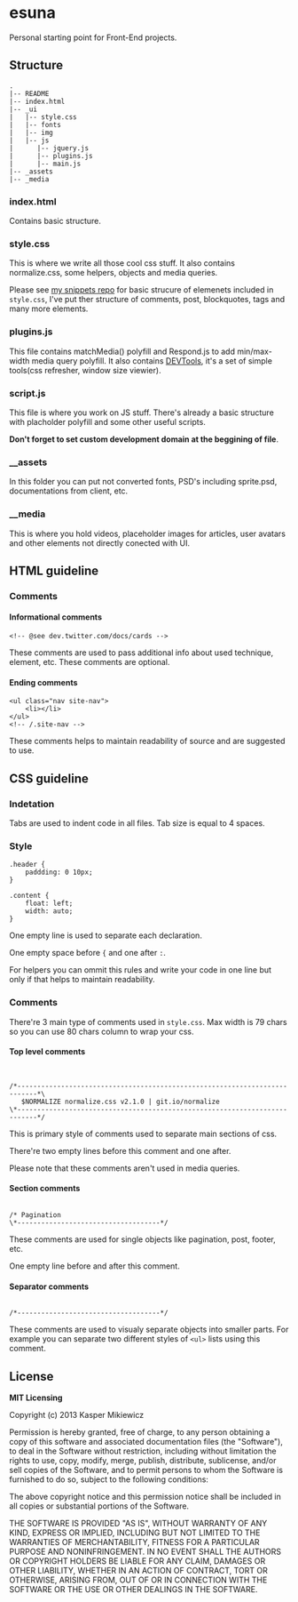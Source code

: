 # esuna

Personal starting point for Front-End projects.

## Structure

```
.
|-- README
|-- index.html
|-- _ui
|   |-- style.css
|   |-- fonts
|   |-- img
|   |-- js
|      |-- jquery.js
|      |-- plugins.js
|      |-- main.js
|-- _assets
|-- _media
```

### index.html

Contains basic structure.

### style.css

This is where we write all those cool css stuff. It also contains normalize.css, some helpers, objects and media queries.

Please see [my snippets repo][2] for basic strucure of elemenets included in `style.css`, I've put ther structure of comments, post, blockquotes, tags and many more elements.

### plugins.js

This file contains matchMedia() polyfill and Respond.js to add min/max-width media query polyfill. It also contains [DEVTools][1], it's a set of simple tools(css refresher, window size viewier).

### script.js

This file is where you work on JS stuff. There's already a basic structure with placholder polyfill and some other useful scripts.

**Don't forget to set custom development domain at the beggining of file**.

### __assets

In this folder you can put not converted fonts, PSD's including sprite.psd, documentations from client, etc.

### __media

This is where you hold videos, placeholder images for articles, user avatars and other elements not directly conected with UI.


## HTML guideline

### Comments

#### Informational comments

```
<!-- @see dev.twitter.com/docs/cards -->
```

These comments are used to pass additional info about used technique, element, etc. These comments are optional.

#### Ending comments

```
<ul class="nav site-nav">
	<li></li>
</ul>
<!-- /.site-nav -->
```

These comments helps to maintain readability of source and are suggested to use.


## CSS guideline

### Indetation

Tabs are used to indent code in all files. Tab size is equal to 4 spaces.

### Style

```
.header {
	paddding: 0 10px;
}

.content {
	float: left;
	width: auto;
}
```

One empty line is used to separate each declaration.

One empty space before `{` and one after `:`.

For helpers you can ommit this rules and write your code in one line but only if that helps to maintain readability.

### Comments

There're 3 main type of comments used in `style.css`. Max width is 79 chars so you can use 80 chars column to wrap your css.

#### Top level comments

```


/*---------------------------------------------------------------------------*\
   $NORMALIZE normalize.css v2.1.0 | git.io/normalize
\*---------------------------------------------------------------------------*/

```

This is primary style of comments used to separate main sections of css.

There're two empty lines before this comment and one after.

Please note that these comments aren't used in media queries.

#### Section comments

```

/* Pagination
\*------------------------------------*/

```

These comments are used for single objects like pagination, post, footer, etc.

One empty line before and after this comment.

#### Separator comments

```

/*------------------------------------*/

```

These comments are used to visualy separate objects into smaller parts. For example you can separate two different styles of `<ul>` lists using this comment.

## License

**MIT Licensing**

Copyright (c) 2013 Kasper Mikiewicz

Permission is hereby granted, free of charge, to any person obtaining a copy of this software and associated documentation files (the "Software"), to deal in the Software without restriction, including without limitation the rights to use, copy, modify, merge, publish, distribute, sublicense, and/or sell copies of the Software, and to permit persons to whom the Software is furnished to do so, subject to the following conditions:

The above copyright notice and this permission notice shall be included in all copies or substantial portions of the Software.

THE SOFTWARE IS PROVIDED "AS IS", WITHOUT WARRANTY OF ANY KIND, EXPRESS OR IMPLIED, INCLUDING BUT NOT LIMITED TO THE WARRANTIES OF MERCHANTABILITY, FITNESS FOR A PARTICULAR PURPOSE AND NONINFRINGEMENT. IN NO EVENT SHALL THE AUTHORS OR COPYRIGHT HOLDERS BE LIABLE FOR ANY CLAIM, DAMAGES OR OTHER LIABILITY, WHETHER IN AN ACTION OF CONTRACT, TORT OR OTHERWISE, ARISING FROM, OUT OF OR IN CONNECTION WITH THE SOFTWARE OR THE USE OR OTHER DEALINGS IN THE SOFTWARE.

 [1]: https://github.com/Idered/snippets/blob/master/JS/devtools.js
 [2]: https://github.com/Idered/snippets